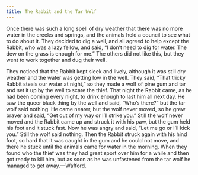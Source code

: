 ```yaml
---
title: The Rabbit and the Tar Wolf
---
```


Once there was such a long spell of dry weather that there was no more water in the creeks and springs, and the animals held a council to see what to do about it. They decided to dig a well, and all agreed to help except the Rabbit, who was a lazy fellow, and said, “I don’t need to dig for water. The dew on the grass is enough for me.” The others did not like this, but they went to work together and dug their well.

They noticed that the Rabbit kept sleek and lively, although it was still dry weather and the water was getting low in the well. They said, “That tricky Rabbit steals our water at night,” so they made a wolf of pine gum and tar and set it up by the well to scare the thief. That night the Rabbit came, as he had been coming every night, to drink enough to last him all next day. He saw the queer black thing by the well and said, “Who’s there?” but the tar wolf said nothing. He came nearer, but the wolf never moved, so he grew braver and said, “Get out of my way or I’ll strike you.” Still the wolf never moved and the Rabbit came up and struck it with his paw, but the gum held his foot and it stuck fast. Now he was angry and said, “Let me go or I’ll kick you.” Still the wolf said nothing. Then the Rabbit struck again with his hind foot, so hard that it was caught in the gum and he could not move, and there he stuck until the animals came for water in the morning. When they found who the thief was they had great sport over him for a while and then got ready to kill him, but as soon as he was unfastened from the tar wolf he managed to get away.—Wafford.
